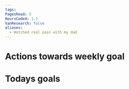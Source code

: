 ```yaml
---
tags: 
PagesRead: 5
HoursCoded: 1.1
VanResearch: false
aliases:
  - Watched real pain with my dad
---
```

# Actions towards weekly goal
# Todays goals